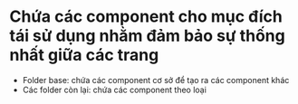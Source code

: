 # Chứa các component cho mục đích tái sử dụng nhằm đảm bảo sự thống nhất giữa các trang
+ Folder base: chứa các component cơ sở để tạo ra các component khác
+ Các folder còn lại: chứa các component theo loại